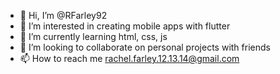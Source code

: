 - 👋 Hi, I’m @RFarley92
- 👀 I’m interested in creating mobile apps with flutter
- 🌱 I’m currently learning html, css, js
- 💞️ I’m looking to collaborate on personal projects with friends
- 📫 How to reach me rachel.farley.12.13.14@gmail.com

<!---
RFarley92/RFarley92 is a ✨ special ✨ repository because its `README.md` (this file) appears on your GitHub profile.
You can click the Preview link to take a look at your changes.
--->
